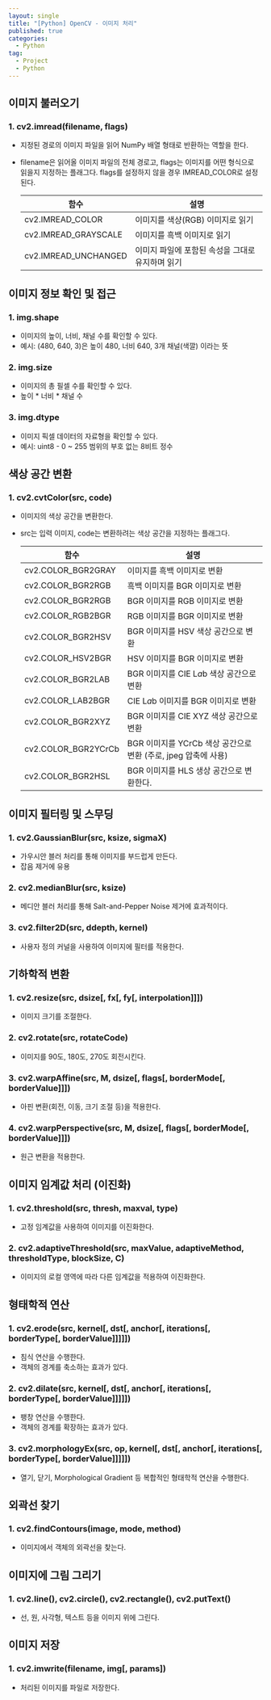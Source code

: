 ```yaml
---
layout: single
title: "[Python] OpenCV - 이미지 처리"
published: true
categories:
  - Python
tag:
  - Project
  - Python
---
```


## 이미지 불러오기

### 1. cv2.imread(filename, flags)

- 지정된 경로의 이미지 파일을 읽어 NumPy 배열 형태로 반환하는 역할을 한다.
- filename은 읽어올 이미지 파일의 전체 경로고, flags는 이미지를 어떤 형식으로 읽을지 지정하는 플래그다. flags를 설정하지 않을 경우 IMREAD_COLOR로 설정된다.
    
    
    | **함수** | **설명** |
    | --- | --- |
    | cv2.IMREAD_COLOR | 이미지를 색샹(RGB) 이미지로 읽기 |
    | cv2.IMREAD_GRAYSCALE | 이미지를 흑백 이미지로 읽기 |
    | cv2.IMREAD_UNCHANGED | 이미지 파일에 포함된 속성을 그대로 유지하며 읽기 |

## 이미지 정보 확인 및 접근

### 1. img.shape

- 이미지의 높이, 너비, 채널 수를 확인할 수 있다.
- 예시: (480, 640, 3)은 높이 480, 너비 640, 3개 채널(색깔) 이라는 뜻

### 2. img.size

- 이미지의 총 필셀 수를 확인할 수 있다.
- 높이 * 너비 * 채널 수

### 3. img.dtype

- 이미지 픽셀 데이터의 자료형을 확인할 수 있다.
- 예시: uint8 - 0 ~ 255 범위의 부호 없는 8비트 정수

## 색상 공간 변환

### 1. cv2.cvtColor(src, code)

- 이미지의 색상 공간을 변환한다.
- src는 입력 이미지, code는 변환하려는 색상 공간을 지정하는 플래그다.
    
    
    | **함수** | **설명** |
    | --- | --- |
    | cv2.COLOR_BGR2GRAY | 이미지를 흑백 이미지로 변환 |
    | cv2.COLOR_BGR2RGB | 흑백 이미지를 BGR 이미지로 변환 |
    | cv2.COLOR_BGR2RGB | BGR 이미지를 RGB 이미지로 변환 |
    | cv2.COLOR_RGB2BGR | RGB 이미지를 BGR 이미지로 변환 |
    | cv2.COLOR_BGR2HSV | BGR 이미지를 HSV 색상 공간으로 변환 |
    | cv2.COLOR_HSV2BGR | HSV 이미지를 BGR 이미지로 변환 |
    | cv2.COLOR_BGR2LAB | BGR 이미지를 CIE L*a*b 색상 공간으로 변환 |
    | cv2.COLOR_LAB2BGR | CIE L*a*b 이미지를 BGR 이미지로 변환 |
    | cv2.COLOR_BGR2XYZ | BGR 이미지를 CIE XYZ 색상 공간으로 변환 |
    | cv2.COLOR_BGR2YCrCb | BGR 이미지를 YCrCb 색상 공간으로 변환 (주로, jpeg 압축에 사용) |
    | cv2.COLOR_BGR2HSL | BGR 이미지를 HLS 생상 공간으로 변환한다. |

## 이미지 필터링 및 스무딩

### 1. cv2.GaussianBlur(src, ksize, sigmaX)

- 가우시안 블러 처리를 통해 이미지를 부드럽게 만든다.
- 잡음 제거에 유용

### 2. cv2.medianBlur(src, ksize)

- 메디안 블러 처리를 통해 Salt-and-Pepper Noise 제거에 효과적이다.

### 3. cv2.filter2D(src, ddepth, kernel)

- 사용자 정의 커널을 사용하여 이미지에 필터를 적용한다.

## 기하학적 변환

### 1. **cv2.resize(src, dsize[, fx[, fy[, interpolation]]])**

- 이미지 크기를 조절한다.

### 2. cv2.rotate(src, rotateCode)

- 이미지를 90도, 180도, 270도 회전시킨다.

### 3. **cv2.warpAffine(src, M, dsize[, flags[, borderMode[, borderValue]]])**

- 아핀 변환(회전, 이동, 크기 조절 등)을 적용한다.

### 4. **cv2.warpPerspective(src, M, dsize[, flags[, borderMode[, borderValue]]])**

- 원근 변환을 적용한다.

## 이미지 임계값 처리 (이진화)

### 1. **cv2.threshold(src, thresh, maxval, type)**

- 고정 임계값을 사용하여 이미지를 이진화한다.

### 2. **cv2.adaptiveThreshold(src, maxValue, adaptiveMethod, thresholdType, blockSize, C)**

- 이미지의 로컬 영역에 따라 다른 임계값을 적용하여 이진화한다.

## 형태학적 연산

### 1. **cv2.erode(src, kernel[, dst[, anchor[, iterations[, borderType[, borderValue]]]]])**

- 침식 연산을 수행한다.
- 객체의 경계를 축소하는 효과가 있다.

### 2. **cv2.dilate(src, kernel[, dst[, anchor[, iterations[, borderType[, borderValue]]]]])**

- 팽창 연산을 수행한다.
- 객체의 경계를 확장하는 효과가 있다.

### 3. **cv2.morphologyEx(src, op, kernel[, dst[, anchor[, iterations[, borderType[, borderValue]]]]])**

- 열기, 닫기, Morphological Gradient 등 복합적인 형태학적 연산을 수행한다.

## 외곽선 찾기

### 1. **cv2.findContours(image, mode, method)**

- 이미지에서 객체의 외곽선을 찾는다.

## 이미지에 그림 그리기

### 1. cv2.line(), cv2.circle(), cv2.rectangle(), cv2.putText()

- 선, 원, 사각형, 텍스트 등을 이미지 위에 그린다.

## 이미지 저장

### 1. cv2.imwrite(filename, img[, params])

- 처리된 이미지를 파일로 저장한다.